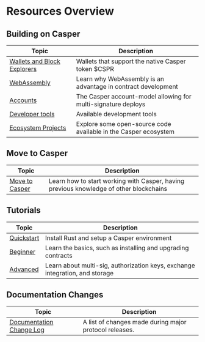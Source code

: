 # Resources Overview

## Building on Casper

| Topic                                                       | Description                                                      |
| ----------------------------------------------------------- | ---------------------------------------------------------------- |
| [Wallets and Block Explorers](./build-on-casper.md#wallets) | Wallets that support the native Casper token $CSPR |
| [WebAssembly](./build-on-casper.md#developer-friendly-language) | Learn why WebAssembly is an advantage in contract development |
| [Accounts](./build-on-casper.md#powerful-accounts) | The Casper account-model allowing for multi-signature deploys |
| [Developer tools](./build-on-casper.md#development-tools) | Available development tools |
| [Ecosystem Projects](./casper-open-source-software.md) | Explore some open-source code available in the Casper ecosystem |

## Move to Casper

| Topic                                                       | Description                                                      |
| ----------------------------------------------------------- | ---------------------------------------------------------------- |
| [Move to Casper](./moving-to-casper.md) | Learn how to start working with Casper, having previous knowledge of other blockchains |

## Tutorials

| Topic                                                       | Description                                                      |
| ----------------------------------------------------------- | ---------------------------------------------------------------- |
| [Quickstart](./quick-start.md) | Install Rust and setup a Casper environment  |
| [Beginner](./beginner/index.md) | Learn the basics, such as installing and upgrading contracts |
| [Advanced](./advanced/index.md) | Learn about multi-sig, authorization keys, exchange integration, and storage |

## Documentation Changes

| Topic                                                       | Description                                                      |
| ----------------------------------------------------------- | ---------------------------------------------------------------- |
| [Documentation Change Log](./changelog.md) | A list of changes made during major protocol releases.                            |
